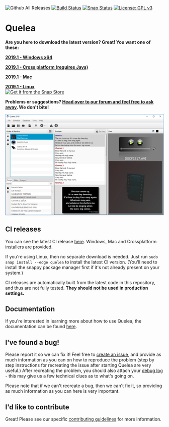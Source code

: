 ![Github All Releases](https://img.shields.io/github/downloads/quelea-projection/Quelea/total.svg)
 [![Build Status](https://travis-ci.com/quelea-projection/Quelea.svg?branch=master)](https://travis-ci.com/quelea-projection/Quelea) [![Snap Status](https://build.snapcraft.io/badge/quelea-projection/Quelea.svg)](https://build.snapcraft.io/user/quelea-projection/Quelea) [![License: GPL v3](https://img.shields.io/badge/License-GPL%20v3-blue.svg)](https://www.gnu.org/licenses/gpl-3.0)
 
# Quelea

**Are you here to download the latest version? Great! You want one of these:**

[**2019.1 - Windows x64**](https://github.com/quelea-projection/Quelea/releases/download/v2019.1/quelea-2019.1-x64-windows-install.exe)

[**2019.1 - Cross platform (requires Java)**](https://github.com/quelea-projection/Quelea/releases/download/v2019.1/quelea-2019.1-crossplatform-install.jar)

[**2019.1 - Mac**](https://github.com/quelea-projection/Quelea/releases/download/v2019.1/quelea-2019.1-mac.zip)

[**2019.1 - Linux**](https://snapcraft.io/quelea)<br>
[![Get it from the Snap Store](https://snapcraft.io/static/images/badges/en/snap-store-black.svg)](https://snapcraft.io/quelea)

**Problems or suggestions? [Head over to our forum and feel free to ask away](https://quelea.discourse.group/). We don't bite!**

![screenshot](screenshot.png)

## CI releases
You can see the latest CI release [here](https://github.com/quelea-projection/Quelea/releases/tag/CI-RELEASE). Windows, Mac and Crossplatform installers are provided.

If you're using Linux, then no separate download is needed. Just run `sudo snap install --edge quelea` to install the latest CI version. (You'll need to install the snappy package manager first if it's not already present on your system.)

CI releases are automatically built from the latest code in this repository, and thus are not fully tested. **They should not be used in production settings.**

## Documentation

If you're interested in learning more about how to use Quelea, the documentation can be found [here](https://quelea-projection.github.io/docs/).

## I've found a bug!
Please report it so we can fix it! Feel free to [create an issue](https://github.com/quelea-projection/Quelea/issues), and provide as much information as you can on how to reproduce the problem (step by step instructions for recreating the issue after starting Quelea are very useful.) After recreating the problem, you should also attach your [debug log](https://quelea.org/wiki/index.php/Debug_log) - this may give us a few technical clues as to what's going on.

Please note that if we can't recreate a bug, then we can't fix it, so providing as much information as you can here is very important.

## I'd like to contribute
Great! Please see our specific [contributing guidelines](CONTRIBUTING.md) for more information.
